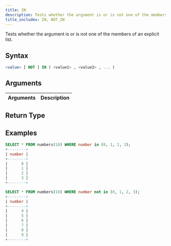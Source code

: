 ```yaml
---
title: IN
description: Tests whether the argument is or is not one of the members of an explicit list
title_includes: IN, NOT_IN
---
```


Tests whether the argument is or is not one of the members of an explicit list.

## Syntax

```sql
<value> [ NOT ] IN ( <value1> , <value2> , ... )
```

## Arguments

| Arguments   | Description |
| ----------- | ----------- |

## Return Type


## Examples

```sql
SELECT * FROM numbers(10) WHERE number in (0, 1, 2, 3);
+--------+
| number |
+--------+
|      0 |
|      1 |
|      2 |
|      3 |
+--------+

SELECT * FROM numbers(10) WHERE number not in (0, 1, 2, 3);
+--------+
| number |
+--------+
|      4 |
|      5 |
|      6 |
|      7 |
|      8 |
|      9 |
+--------+
```
